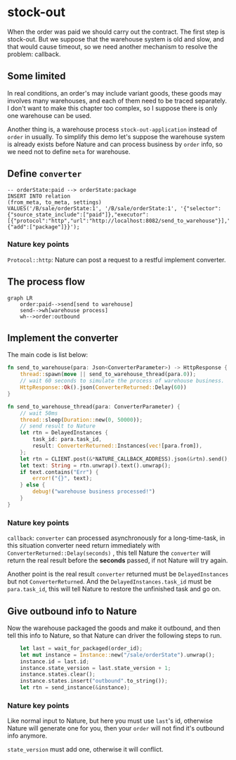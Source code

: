 # stock-out

When the order was paid we should carry out the contract. The first step is stock-out. But we suppose that the warehouse system is old and slow, and that would cause timeout, so we need another mechanism to resolve the problem: callback.

## Some limited

In real conditions, an order's may include variant goods, these goods may involves many warehouses,  and each of them need to be traced separately. I don't want to make this chapter too complex, so I suppose there is only one warehouse can be used.

Another thing is, a warehouse process `stock-out-application` instead of `order` in usually. To simplify this demo  let's suppose the warehouse system is already exists before Nature and can process business by `order` info, so we need not to define `meta` for warehouse.

## Define `converter`

```sqlite
-- orderState:paid --> orderState:package
INSERT INTO relation
(from_meta, to_meta, settings)
VALUES('/B/sale/orderState:1', '/B/sale/orderState:1', '{"selector":{"source_state_include":["paid"]},"executor":[{"protocol":"http","url":"http://localhost:8082/send_to_warehouse"}],"target_states":{"add":["package"]}}');
```

### Nature key points

`Protocol::http`: Nature can post a request to a restful implement converter.

## The process flow

```mermaid
graph LR
	order:paid-->send[send to warehouse]
	send-->wh[warehouse process]
	wh-->order:outbound	
```

## Implement the converter

The main code is list below:

```rust
fn send_to_warehouse(para: Json<ConverterParameter>) -> HttpResponse {
    thread::spawn(move || send_to_warehouse_thread(para.0));
    // wait 60 seconds to simulate the process of warehouse business.
    HttpResponse::Ok().json(ConverterReturned::Delay(60))
}

fn send_to_warehouse_thread(para: ConverterParameter) {
    // wait 50ms
    thread::sleep(Duration::new(0, 50000));
    // send result to Nature
    let rtn = DelayedInstances {
        task_id: para.task_id,
        result: ConverterReturned::Instances(vec![para.from]),
    };
    let rtn = CLIENT.post(&*NATURE_CALLBACK_ADDRESS).json(&rtn).send();
    let text: String = rtn.unwrap().text().unwrap();
    if text.contains("Err") {
        error!("{}", text);
    } else {
        debug!("warehouse business processed!")
    }
}
```

### Nature key points

`callback`: `converter` can processed asynchronously for a long-time-task, in this situation converter need return immediately with `ConverterReturned::Delay(seconds)` , this tell Nature the `converter` will return the real result before the **seconds** passed, if not Nature will try again.

Another point is the real result `converter` returned must be `DelayedInstances` but not `ConverterReturned`. And the  `DelayedInstances.task_id` must be  `para.task_id`, this will tell Nature to restore the unfinished task and go on.

## Give outbound info to Nature

Now the warehouse packaged the goods and make it outbound, and then tell this info to Nature, so that Nature can driver the following steps to run.

```rust
	let last = wait_for_packaged(order_id);    
	let mut instance = Instance::new("/sale/orderState").unwrap();
    instance.id = last.id;
    instance.state_version = last.state_version + 1;
    instance.states.clear();
    instance.states.insert("outbound".to_string());
    let rtn = send_instance(&instance);
```

### Nature key points

Like normal input to Nature, but here you must use `last`'s id, otherwise Nature will generate one for you,  then your `order` will not find it's outbound info anymore.

`state_version` must add one, otherwise it will conflict.